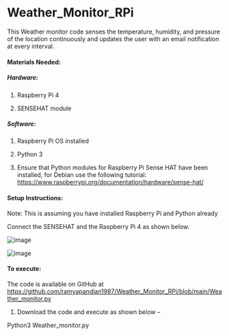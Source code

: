 # Weather_Monitor_RPi

This Weather monitor code senses the temperature, humidity, and pressure of the location continuously and updates the user with an email notification at every interval.


#### Materials Needed:

##### Hardware:

1.	Raspberry Pi 4

2.	SENSEHAT module


##### Software:

1.	Raspberry Pi OS installed

2.	Python 3

3.	Ensure that Python modules for Raspberry Pi Sense HAT have been installed, for Debian use the following tutorial: https://www.raspberrypi.org/documentation/hardware/sense-hat/

#### Setup Instructions:

Note: This is assuming you have installed Raspberry Pi and Python already

Connect the SENSEHAT and the Raspberry Pi 4  as shown below.

![image](https://user-images.githubusercontent.com/37421836/167165151-b3150a6b-7091-4251-b544-4dc415aa114c.png)

![image](https://user-images.githubusercontent.com/37421836/167165189-7f0e92b8-247b-4fce-9379-b26e56781927.png)

#### To execute: 

The code is available on GitHub at https://github.com/ramyapandian1987/Weather_Monitor_RPi/blob/main/Weather_monitor.py

1.	Download the code and execute as shown below – 

Python3 Weather_monitor.py

